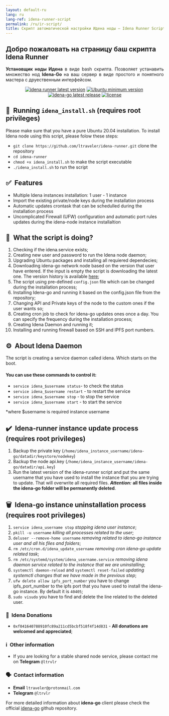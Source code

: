 ```yaml
---
layout: default-ru
lang: ru
lang-ref: idena-runner-script
permalink: /ru/ir-script/
title: Скрипт автоматической настройки Идена ноды — Idena Runner Script
---
```


## Добро пожаловать на страницу баш скрипта Idena Runner

<p align="justify"><b>Установщик ноды Идена</b> в виде bash скрипта. Позволяет устанавить множество нод <b>Idena-Go</b> на ваш сервер в виде простого и понятного мастера с друественным интерфейсом.</p>

<p align="center"><a href="https://github.com/ltraveler/idena-runner/releases/latest" target="_blank"><img src="https://img.shields.io/badge/version-v0.2.2-blue?style=for-the-badge&logo=none" alt="idena runner latest version" /></a>&nbsp;<a href="https://wiki.ubuntu.com/FocalFossa/ReleaseNotes" target="_blank"><img src="https://img.shields.io/badge/Ubuntu-20.04(LTS)+-00ADD8?style=for-the-badge&logo=none" alt="Ubuntu minimum version" /></a>&nbsp;<a href="https://github.com/ltraveler/idena-runner/blob/main/CHANGELOG.md" target="_blank"><img src="https://img.shields.io/badge/Build-Stable-success?style=for-the-badge&logo=none" alt="idena-go latest release" /></a>&nbsp;<a href="https://www.gnu.org/licenses/quick-guide-gplv3.html" target="_blank"><img src="https://img.shields.io/badge/license-GPL3.0-red?style=for-the-badge&logo=none" alt="license" /></a></p>

## 🚀&nbsp; Running `idena_install.sh` (requires root privileges)

Please make sure that you have a pure Ubuntu 20.04 installation.
To install Idena node using this script, please folow these steps:
* `git clone https://github.com/ltraveler/idena-runner.git` clone the repository
* `cd idena-runner`
* `chmod +x idena_install.sh` to make the script executable
* `./idena_install.sh` to run the script

## ✅&nbsp; Features

* Multiple Idena instances installation: 1 user - 1 instance
* Import the existing private/node keys during the installation process
* Automatic updates crontask that can be schedulled during the installation process
* Uncomplicated Firewall (UFW) configuration and automatic port rules updates during the idena-node instance installaltion 

## 🙋&nbsp; What the script is doing?

1. Checking if the idena.service exists;
2. Creating new user and password to run the Idena node daemon;
3. Upgrading Ubuntu packages and installing all requiered dependecies;
4. Downloading idena-go network node based on the version that user have entered. If the input is empty the script is downloading the latest one. The version history is available [here](https://github.com/idena-network/idena-go/releases);
5. The script using pre-defined `config.json` file which can be changed during the installation process;
6. Installing Idena-go and running it based on the config.json file from the repository;
7. Changing API and Private keys of the node to the custom ones if the user wants so;
8. Creating cron job to check for idena-go updates ones once a day. You can specify the frequency during the installation process;
9. Creating Idena Daemon and running it;
10. Installing and running firewall based on SSH and IPFS port numbers.

##  ⚙️&nbsp;  About Idena Daemon
The script is creating a service daemon called idena. Which starts on the boot.
#### You can use these commands to control it:
* `service idena_$username status`- to check the status 
* `service idena_$username restart` - to restart the service
* `service idena_$username stop` - to stop the service
* `service idena_$username start` - to start the service

*where $username is required instance username

## ✔️&nbsp; Idena-runner instance update process (requires root privileges)

1. Backup the private key (`/home/idena_instance_username/idena-go/datadir/keystore/nodekey`)
2. Backup the node api.key (`/home/idena_instance_username/idena-go/datadir/api.key`)
3. Run the latest version of the idena-runner script and put the same username that you have used to install the instance that you are trying to update.
That will overwrite all required files.
***Attention:*** **all files inside the idena-go folder will be permanently deleted**.

## 🗑️&nbsp; Idena-go instance uninstallation process (requires root privileges)

1. `service idena_username stop` _stopping idena user instance_;
2. `pkill -u username` _killing all processes related to the user_;
3. `deluser --remove-home username` _removing related to idena-go instance user and all his files and folders_;
4. `rm /etc/cron.d/idena_update_username` _removing cron idena-go update related task_;
5. `rm /etc/systemd/system/idena_username.service` _removing idena daemon service related to the instance that we are uninstalling_;
6. `systemctl daemon-reload` and `systemctl reset-failed` _updating systemctl changes that we have made in the previous step_;
7. `ufw delete allow ipfs_port_number` you have to change ipfs_port_number to the ipfs port that you have used to install the idena-go instance. By default it is `40405`;
8. `sudo visudo` you have to find and delete the line related to the deleted user.

### 🤝&nbsp; Idena Donations

* `0xf041640788910fc89a211cd5bcbf518f4f14d831` - **All donations are welcomed and appreciated**;

### ℹ️&nbsp; Other information
* If you are looking for a stable shared node service, please contact me on **Telegram**  `@ltrvlr`

### 🗣️&nbsp; Contact information
* **Email** `ltraveler@protonmail.com`
* **Telegram** `@ltrvlr`

For more detailed information about **idena-go** client please check the official [idena-go](https://github.com/idena-network/idena-go) github repository.

